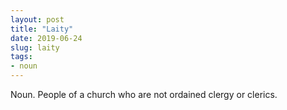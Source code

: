 ```yaml
---
layout: post
title: "Laity"
date: 2019-06-24
slug: laity
tags:
- noun
---
```


Noun. People of a church who are not ordained clergy or clerics.
